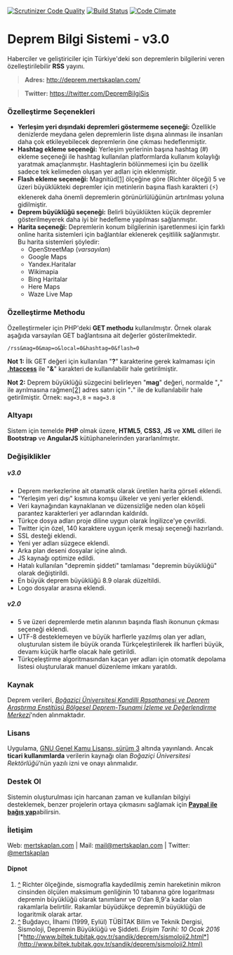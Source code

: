 [![Scrutinizer Code Quality](https://scrutinizer-ci.com/g/mertskaplan/Deprem-Bilgi-Sistemi/badges/quality-score.png?b=master)](https://scrutinizer-ci.com/g/mertskaplan/Deprem-Bilgi-Sistemi/?branch=master) [![Build Status](https://scrutinizer-ci.com/g/mertskaplan/Deprem-Bilgi-Sistemi/badges/build.png?b=master)](https://scrutinizer-ci.com/g/mertskaplan/Deprem-Bilgi-Sistemi/build-status/master) [![Code Climate](https://codeclimate.com/github/mertskaplan/Deprem-Bilgi-Sistemi/badges/gpa.svg)](https://codeclimate.com/github/mertskaplan/Deprem-Bilgi-Sistemi)


# Deprem Bilgi Sistemi - v3.0
Haberciler ve geliştiriciler için Türkiye'deki son depremlerin bilgilerini veren özelleştirilebilir **RSS** yayını.

> **Adres:** http://deprem.mertskaplan.com/

> **Twitter:** https://twitter.com/DepremBilgiSis

### Özelleştirme Seçenekleri
* **Yerleşim yeri dışındaki depremleri göstermeme seçeneği:** Özellikle denizlerde meydana gelen depremlerin liste dışına alınması ile insanları daha çok etkileyebilecek depremlerin öne çıkması hedeflenmiştir.
* **Hashtag ekleme seçeneği:** Yerleşim yerlerinin başına hashtag (#) ekleme seçeneği ile hashtag kullanılan platformlarda kullanım kolaylığı yaratmak amaçlanmıştır. Hashtaglerin bölünmemesi için bu özellik sadece tek kelimeden oluşan yer adları için eklenmiştir. 
* **Flash ekleme seçeneği:** Magnitüd[[1]](#Dipnot) ölçeğine göre (Richter ölçeği) 5 ve üzeri büyüklükteki depremler için metinlerin başına flash karakteri (⚡) eklenerek daha önemli depremlerin görünürlülüğünün artırılması yoluna gidilmiştir.
* **Deprem büyüklüğü seçeneği:** Belirli büyüklükten küçük depremler gösterilmeyerek daha iyi bir hedefleme yapılması sağlanmıştır.
* **Harita seçeneği:** Depremlerin konum bilgilerinin işaretlenmesi için farklı online harita sistemleri için bağlantılar eklenerek çeşitlilik sağlanmıştır. Bu harita sistemleri şöyledir:
    * OpenStreetMap (*varsayılan*)
    * Google Maps
    * Yandex.Haritalar
    * Wikimapia
    * Bing Haritalar
    * Here Maps
    * Waze Live Map

### Özelleştirme Methodu
Özelleştirmeler için PHP'deki **GET methodu** kullanılmıştır. Örnek olarak aşağıda varsayılan GET bağlantısına ait değerler gösterilmektedir.

    /rss&mag=0&map=o&local=0&hashtag=0&flash=0

**Not 1:** İlk GET değeri için kullanılan "**?**" karakterine gerek kalmaması için **[.htaccess](https://github.com/mertskaplan/Deprem-Bilgi-Sistemi/blob/master/.htaccess)** ile "**&**" karakteri de kullanılabilir hale getirilmiştir.

**Not 2:** Deprem büyüklüğü süzgecini belirleyen "**mag**" değeri, normalde "**,**" ile ayrılmasına rağmen[[2]](#Dipnot) adres satırı için "**.**" ile de kullanılabilir hale getirilmiştir. Örnek:  `mag=3,8` = `mag=3.8`

### Altyapı
Sistem için temelde **PHP** olmak üzere, **HTML5**, **CSS3**, **JS** ve **XML** dilleri ile **Bootstrap** ve **AngularJS** kütüphanelerinden yararlanılmıştır.

### Değişiklikler
##### v3.0
* Deprem merkezlerine ait otamatik olarak üretilen harita görseli eklendi.
* "Yerleşim yeri dışı" kısmına komşu ülkeler ve yeni yerler eklendi.
* Veri kaynağından kaynaklanan ve düzensizliğe neden olan köşeli parantez karakterleri yer adlarından kaldırıldı.
* Türkçe dosya adları proje diline uygun olarak İngilizce'ye çevrildi.
* Twitter için özel, 140 karaktere uygun içerik mesajı seçeneği hazırlandı.
* SSL desteği eklendi.
* Yeni yer adları süzgece eklendi.
* Arka plan deseni dosyalar içine alındı.
* JS kaynağı optimize edildi.
* Hatalı kullanılan "depremin şiddeti" tamlaması "depremin büyüklüğü" olarak değiştirildi.
* En büyük deprem büyüklüğü 8.9 olarak düzeltildi.
* Logo dosyalar arasına eklendi.

##### v2.0
* 5 ve üzeri depremlerde metin alanının başında flash ikonunun çıkması seçeneği eklendi.
* UTF-8 desteklemeyen ve büyük harflerle yazılmış olan yer adları, oluşturulan sistem ile büyük oranda Türkçeleştirilerek ilk harfleri büyük, devamı küçük harfle olacak hale getirildi.
* Türkçeleştirme algoritmasından kaçan yer adları için otomatik depolama listesi oluşturularak manuel düzenleme imkanı yaratıldı.

### Kaynak
Deprem verileri, [*Boğaziçi Üniversitesi Kandilli Rasathanesi ve Deprem Araştırma Enstitüsü Bölgesel Deprem-Tsunami İzleme ve Değerlendirme Merkezi*](http://www.koeri.boun.edu.tr/sismo/2/tr/)'nden alınmaktadır.

### Lisans
Uygulama, [GNU Genel Kamu Lisansı, sürüm 3](https://github.com/mertskaplan/Deprem-Bilgi-Sistemi/blob/master/LICENSE) altında yayınlandı. Ancak **ticari kullanımlarda** verilerin kaynağı olan *Boğaziçi Üniversitesi Rektörlüğü*’nün yazılı izni ve onayı alınmalıdır.

### Destek Ol

Sistemin oluşturulması için harcanan zaman ve kullanılan bilgiyi desteklemek, benzer projelerin ortaya çıkmasını sağlamak için [**Paypal ile bağış yap**](https://www.paypal.me/mertskaplan/10)abilirsin.

### İletişim
Web: [mertskaplan.com](http://mertskaplan.com) | Mail: mail@mertskaplan.com | Twitter: [@mertskaplan](https://twitter.com/mertskaplan)


#### Dipnot

1. [^](#Özelleştirme-seçenekleri) Richter ölçeğinde, sismografla kaydedilmiş zemin hareketinin mikron cinsinden ölçülen maksimum genliğinin 10 tabanına göre logaritması depremin büyüklüğü olarak tanımlanır ve 0'dan 8,9'a kadar olan rakamlarla belirtilir. Rakamlar büyüdükçe depremin büyüklüğü de logaritmik olarak artar.
2. [^](#Özelleştirme-methodu) Buğdaycı, İlhami (1999, Eylül) TÜBİTAK Bilim ve Teknik Dergisi, Sismoloji, Depremin Büyüklüğü ve Şiddeti. *Erişim Tarihi: 10 Ocak 2016* [*http://www.biltek.tubitak.gov.tr/sandik/deprem/sismoloji2.html*](http://www.biltek.tubitak.gov.tr/sandik/deprem/sismoloji2.html)

